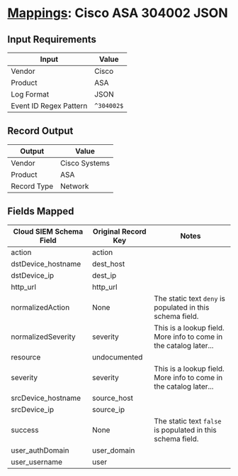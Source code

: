 # [Mappings](README.md): Cisco ASA 304002 JSON

## Input Requirements

|Input|Value|
|-----|-----|
|Vendor|Cisco|
|Product|ASA|
|Log Format|JSON|
|Event ID Regex Pattern|`^304002$`|

## Record Output

|Output|Value|
|------|-----|
|Vendor|Cisco Systems|
|Product|ASA|
|Record Type|Network|

## Fields Mapped

|Cloud SIEM Schema Field|Original Record Key|Notes|
|-----------------------|-------------------|-----|
|action|action||
|dstDevice_hostname|dest_host||
|dstDevice_ip|dest_ip||
|http_url|http_url||
|normalizedAction|None|The static text `deny` is populated in this schema field.|
|normalizedSeverity|severity|This is a lookup field. More info to come in the catalog later...|
|resource|undocumented||
|severity|severity|This is a lookup field. More info to come in the catalog later...|
|srcDevice_hostname|source_host||
|srcDevice_ip|source_ip||
|success|None|The static text `false` is populated in this schema field.|
|user_authDomain|user_domain||
|user_username|user||

